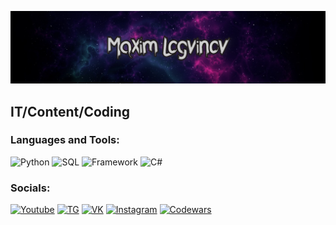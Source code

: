 [![Header](https://github.com/BrokenError/BrokenError/blob/main/assets/header.png)](https://www.codewars.com/users/BrokenError)

## IT/Content/Coding

### Languages and Tools:
![Python](https://img.shields.io/badge/-Python-010006?style=for-the-badge&logo=python)
![SQL](https://img.shields.io/badge/-SQL-010006?style=for-the-badge&logo=mysql)
![Framework](https://img.shields.io/badge/-Framework-010006?style=for-the-badge&logo=Django)
![C#](https://img.shields.io/badge/-C%23-010006?style=for-the-badge&logo=C)

### Socials:
[![Youtube](https://img.shields.io/badge/-Youtube-010006?style=for-the-badge&logo=Youtube&logoColor=FF0000)](https://www.youtube.com/channel/UCMCfP56CzdtNGINImNiQVpA)
[![TG](https://img.shields.io/badge/-Telegram-010006?style=for-the-badge&logo=telegram)](https://t.me/BrokenErr0r)
[![VK](https://img.shields.io/badge/-Vkontakte-010006?style=for-the-badge&logo=VK&logoColor=4C75A3)](https://vk.com/brokenerr0r)
[![Instagram](https://img.shields.io/badge/-Instagram-010006?style=for-the-badge&logo=instagram)](https://instagram.com/slmple_max?igshid=YmMyMTA2M2Y=)
[![Codewars](https://img.shields.io/badge/-Codewars-010006?style=for-the-badge&logo=codewars)](https://www.codewars.com/users/BrokenError)
